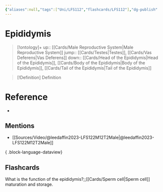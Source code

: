 ```yaml
---
{"aliases":null,"tags":["Uni/LFS112","flashcards/LFS112"],"dg-publish":true,"permalink":"/cards/epididymis/","dgPassFrontmatter":true}
---
```


# Epididymis

> [!ontology]+
> up:: [[Cards/Male Reproductive System\|Male Reproductive System]]
> jump:: [[Cards/Testes\|Testes]], [[Cards/Vas Deferens\|Vas Deferens]]
> down:: [[Cards/Head of the Epididymis\|Head of the Epididymis]], [[Cards/Body of the Epididymis\|Body of the Epididymis]], [[Cards/Tail of the Epididymis\|Tail of the Epididymis]]

> [!Definition] Definition

# Reference

- 

## Mentions

- [[Sources/Video/@leedaffin2023-LFS122M12T2Male\|@leedaffin2023-LFS122M12T2Male]]

{ .block-language-dataview}

## Flashcards

What is the function of the epididymis?;;[[Cards/Sperm cell\|Sperm cell]] maturation and storage.
<!--SR:!2024-05-07,1,130-->